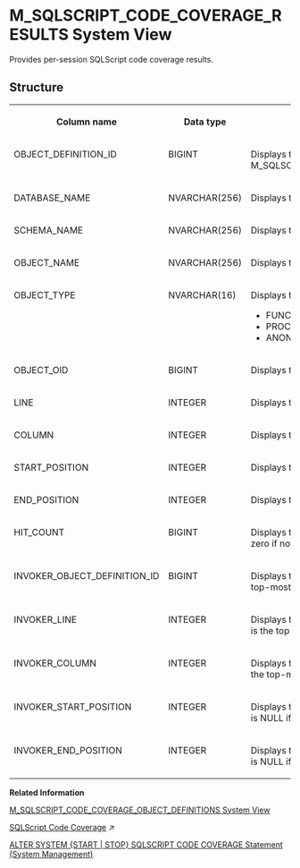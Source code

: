 <!-- loio96280912f1f74de789a1ecfe450dda20 -->

# M\_SQLSCRIPT\_CODE\_COVERAGE\_RESULTS System View

Provides per-session SQLScript code coverage results.



<a name="loio96280912f1f74de789a1ecfe450dda20___q_u_e_r_y__p_l_a_n_s_1struct_QUERY_PLANS"/>

## Structure


<table>
<tr>
<th valign="top">

Column name



</th>
<th valign="top">

Data type



</th>
<th valign="top">

Description



</th>
</tr>
<tr>
<td valign="top">

OBJECT\_DEFINITION\_ID



</td>
<td valign="top">

BIGINT



</td>
<td valign="top">

Displays the ID of the object definition. This value corresponds to a value in M\_SQLSCRIPT\_CODE\_COVERAGE\_OBJECT\_DEFINITIONS.OBJECT\_DEFINITION\_ID.



</td>
</tr>
<tr>
<td valign="top">

DATABASE\_NAME



</td>
<td valign="top">

NVARCHAR\(256\)



</td>
<td valign="top">

Displays the name of the database.



</td>
</tr>
<tr>
<td valign="top">

SCHEMA\_NAME



</td>
<td valign="top">

NVARCHAR\(256\)



</td>
<td valign="top">

Displays the name of the schema.



</td>
</tr>
<tr>
<td valign="top">

OBJECT\_NAME



</td>
<td valign="top">

NVARCHAR\(256\)



</td>
<td valign="top">

Displays the name of the object.



</td>
</tr>
<tr>
<td valign="top">

OBJECT\_TYPE



</td>
<td valign="top">

NVARCHAR\(16\)



</td>
<td valign="top">

Displays the type of object:

-   FUNCTION
-   PROCEDURE
-   ANONYMOUS BLOCK



</td>
</tr>
<tr>
<td valign="top">

OBJECT\_OID



</td>
<td valign="top">

BIGINT



</td>
<td valign="top">

Displays the ID of the object.



</td>
</tr>
<tr>
<td valign="top">

LINE



</td>
<td valign="top">

INTEGER



</td>
<td valign="top">

Displays the line number of the code snippet in the object definition.



</td>
</tr>
<tr>
<td valign="top">

COLUMN



</td>
<td valign="top">

INTEGER



</td>
<td valign="top">

Displays the starting column of the code snippet in the object definition.



</td>
</tr>
<tr>
<td valign="top">

START\_POSITION



</td>
<td valign="top">

INTEGER



</td>
<td valign="top">

Displays the index of the code snippet's first character in the object definition.



</td>
</tr>
<tr>
<td valign="top">

END\_POSITION



</td>
<td valign="top">

INTEGER



</td>
<td valign="top">

Displays the index of the code snippet's last character in the object definition.



</td>
</tr>
<tr>
<td valign="top">

HIT\_COUNT



</td>
<td valign="top">

BIGINT



</td>
<td valign="top">

Displays the hit count for the code snippet during a single invocation of the object; zero if not covered.



</td>
</tr>
<tr>
<td valign="top">

INVOKER\_OBJECT\_DEFINITION\_ID



</td>
<td valign="top">

BIGINT



</td>
<td valign="top">

Displays the ID of the invoker's object definition; this value is NULL if this is the top-most function or procedure.



</td>
</tr>
<tr>
<td valign="top">

INVOKER\_LINE



</td>
<td valign="top">

INTEGER



</td>
<td valign="top">

Displays the line number in the invoker's object definition; this value is NULL if this is the top-most function or procedure.



</td>
</tr>
<tr>
<td valign="top">

INVOKER\_COLUMN



</td>
<td valign="top">

INTEGER



</td>
<td valign="top">

Displays the column in the invoker's object definition; this value is NULL if this is the top-most function or procedure.



</td>
</tr>
<tr>
<td valign="top">

INVOKER\_START\_POSITION



</td>
<td valign="top">

INTEGER



</td>
<td valign="top">

Displays the index of the first character in the invoker's object definition; this value is NULL if this is the top-most function or procedure.



</td>
</tr>
<tr>
<td valign="top">

INVOKER\_END\_POSITION



</td>
<td valign="top">

INTEGER



</td>
<td valign="top">

Displays the index of the last character in the invoker's object definition; this value is NULL if this is the top-most function or procedure.



</td>
</tr>
</table>

**Related Information**  


[M\_SQLSCRIPT\_CODE\_COVERAGE\_OBJECT\_DEFINITIONS System View](m-sqlscript-code-coverage-object-definitions-system-view-7992c97.md "Provides definitions for the objects referenced in SQLScript code coverage results.")

[SQLScript Code Coverage](https://help.sap.com/viewer/d1cb63c8dd8e4c35a0f18aef632687f0/2023_2_QRC/en-US/d00c173403154434affc3ace52efd611.html "") :arrow_upper_right:

[ALTER SYSTEM \{START | STOP\} SQLSCRIPT CODE COVERAGE Statement \(System Management\)](../../010-SQL-Reference/012-SQL-Statements/alter-system-start-stop-sqlscript-code-coverage-statement-system-management-1a40f07.md "Starts and stops a SQLScript code coverage session for functions and procedures.")

